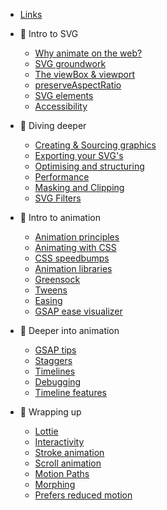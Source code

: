 <!-- docs/_sidebar.md -->

- [Links](/)

- 💜 Intro to SVG

  - [Why animate on the web?](why.md)
  - [SVG groundwork](svg-groundwork.md)
  - [The viewBox & viewport](the-viewbox.md)
  - [preserveAspectRatio](preserveaspectratio.md)
  - [SVG elements](svg-elements.md)
  - [Accessibility](accessibility.md)

- 🎨 Diving deeper

  - [Creating & Sourcing graphics](creating-SVG-graphics.md)
  - [Exporting your SVG's](exporting.md)
  - [Optimising and structuring](optimising.md)
  - [Performance](performance.md)
  - [Masking and Clipping](masking-clipping.md)
  - [SVG Filters](filters.md)

- 🎈 Intro to animation

  - [Animation principles](animation-principles.md)
  - [Animating with CSS](CSSanimation.md)
  - [CSS speedbumps](issues.md)
  - [Animation libraries](animation-libraries.md)
  - [Greensock](gsap.md)
  - [Tweens](tweens.md)
  - [Easing](easing.md)
  - [GSAP ease visualizer](https://greensock.com/docs/v3/Eases)

- 💚 Deeper into animation

  - [GSAP tips](gsap-tips.md)
  - [Staggers](staggers.md)
  - [Timelines](timelines.md)
  - [Debugging](debugging.md)
  - [Timeline features](timeline-features.md)

- 👾 Wrapping up
  - [Lottie](lottie.md)
  - [Interactivity](interactivity.md)
  - [Stroke animation](stroke-animation.md)
  - [Scroll animation](scrolltrigger.md)
  - [Motion Paths](motion-path.md)
  - [Morphing](morphing.md)
  - [Prefers reduced motion](prefersreducedmotion.md)
